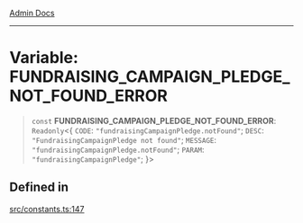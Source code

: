 [Admin Docs](/)

***

# Variable: FUNDRAISING\_CAMPAIGN\_PLEDGE\_NOT\_FOUND\_ERROR

> `const` **FUNDRAISING\_CAMPAIGN\_PLEDGE\_NOT\_FOUND\_ERROR**: `Readonly`\<\{ `CODE`: `"fundraisingCampaignPledge.notFound"`; `DESC`: `"FundraisingCampaignPledge not found"`; `MESSAGE`: `"fundraisingCampaignPledge.notFound"`; `PARAM`: `"fundraisingCampaignPledge"`; \}\>

## Defined in

[src/constants.ts:147](https://github.com/Suyash878/talawa-api/blob/cfd688207611ba245c99edd8dbaccb2cdbf6a043/src/constants.ts#L147)
